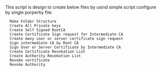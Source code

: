 This script is design to create below files by usind simple script configure by single porpertiy file:

      Make Folder Structure 
      Create All Private keys
      Create Self Signed RootCA
      Create Certificate Sign request for Intermediate CA
      Create many user or server certificate sign request
      Sign intermediate CA by Root CA
      Sign User or Server Certificate by Intermediate CA 
      Create Certificate Revokation List 
      Create Authority Revokation List
      Revoke certificate
      Revoke Authority
      

